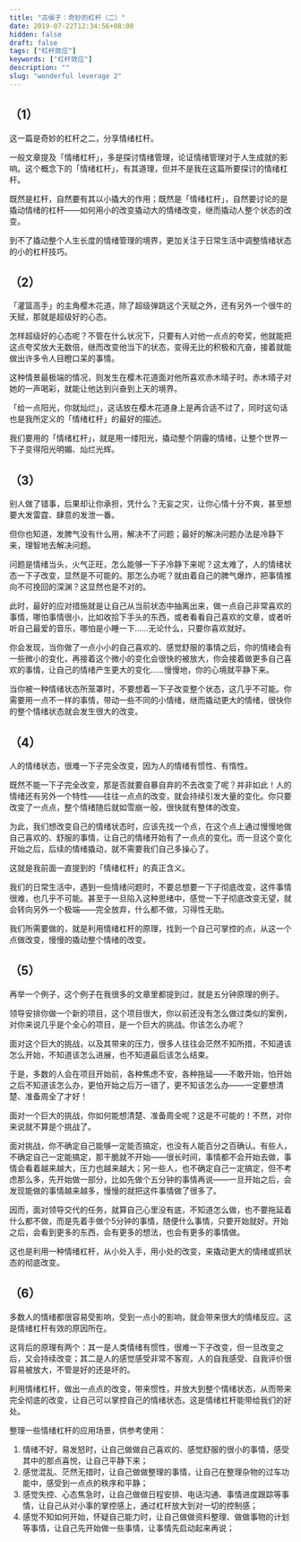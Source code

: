 ```yaml
---
title: "古侯子：奇妙的杠杆（二）"
date: 2019-07-22T12:34:56+08:00
hidden: false
draft: false
tags: ["杠杆效应"]
keywords: ["杠杆效应"]
description: ""
slug: "wonderful leverage 2"
---
```


## （1）

这一篇是奇妙的杠杆之二，分享情绪杠杆。

一般文章提及「情绪杠杆」，多是探讨情绪管理，论证情绪管理对于人生成就的影响。这个概念下的「情绪杠杆」，有其道理，但并不是我在这篇所要探讨的情绪杠杆。

既然是杠杆，自然要有其以小撬大的作用；既然是「情绪杠杆」，自然要讨论的是撬动情绪的杠杆——如何用小的改变撬动大的情绪改变，继而撬动人整个状态的改变。

到不了撬动整个人生长度的情绪管理的境界，更加关注于日常生活中调整情绪状态的小的杠杆技巧。

<!--more-->

## （2）

「灌篮高手」的主角樱木花道，除了超级弹跳这个天赋之外，还有另外一个很牛的天赋，那就是超级好的心态。

怎样超级好的心态呢？不管在什么状况下，只要有人对他一点点的夸奖，他就能把这点夸奖放大无数倍，继而改变他当下的状态，变得无比的积极和亢奋，接着就能做出许多令人目瞪口呆的事情。

这种情景最极端的情况，则发生在樱木花道面对他所喜欢赤木晴子时。赤木晴子对她的一声喝彩，就能让他达到兴奋到上天的境界。

「给一点阳光，你就灿烂」，这话放在樱木花道身上是再合适不过了，同时这句话也是我所定义的「情绪杠杆」的最好的描述。

我们要用的「情绪杠杆」，就是用一缕阳光，撬动整个阴霾的情绪，让整个世界一下子变得阳光明媚、灿烂光辉。

## （3）

别人做了错事，后果却让你承担，凭什么？无妄之灾，让你心情十分不爽，甚至想要大发雷霆、肆意的发泄一番。

但你也知道，发脾气没有什么用，解决不了问题；最好的解决问题办法是冷静下来，理智地去解决问题。

问题是情绪当头，火气正旺，怎么能够一下子冷静下来呢？这太难了，人的情绪状态一下子改变，显然是不可能的。那怎么办呢？就由着自己的脾气爆炸，把事情推向不可挽回的深渊？这显然也是不对的。

此时，最好的应对措施就是让自己从当前状态中抽离出来，做一点自己非常喜欢的事情，哪怕事情很小，比如收拾下手头的东西，或者看看自己喜欢的文章，或者听听自己最爱的音乐，哪怕是小睡一下……无论什么，只要你喜欢就好。

你会发现，当你做了一点小小的自己喜欢的、感觉舒服的事情之后，你的情绪会有一些微小的变化，再接着这个微小的变化会很快的被放大，你会接着做更多自己喜欢的事情，让自己的情绪产生更大的变化……慢慢地，你的心境就平静下来。

当你被一种情绪状态所笼罩时，不要想着一下子改变整个状态，这几乎不可能。你需要用一点不一样的事情，带动一些不同的小情绪，继而撬动更大的情绪，很快你的整个情绪状态就会发生很大的改变。

## （4）

人的情绪状态，很难一下子完全改变，因为人的情绪有惯性、有惰性。

既然不能一下子完全改变，那是否就要自暴自弃的不去改变了呢？并非如此！人的情绪还有另外一个特性——往往一点点的改变，就会持续引发大量的变化。你只要改变了一点点，整个情绪随后就如雪崩一般，很快就有整体的改变。

为此，我们想改变自己的情绪状态时，应该先找一个点，在这个点上通过慢慢地做自己喜欢的、舒服的事情，让自己的情绪开始有了一点点的变化。而一旦这个变化开始之后，后续的情绪撬动，就不需要我们自己多操心了。

这就是我前面一直提到的「情绪杠杆」的真正含义。

我们的日常生活中，遇到一些情绪问题时，不要总想要一下子彻底改变，这件事情很难，也几乎不可能。甚至于一旦陷入这种思绪中，感觉一下子彻底改变无望，就会转向另外一个极端——完全放弃，什么都不做，习得性无助。

我们所需要做的，就是利用情绪杠杆的原理，找到一个自己可掌控的点，从这一个点做改变，慢慢的撬动整个情绪的改变。

## （5）

再举一个例子，这个例子在我很多的文章里都提到过，就是五分钟原理的例子。

领导安排你做一个新的项目，这个项目很大，你以前还没有怎么做过类似的案例，对你来说几乎是个全心的项目，是一个巨大的挑战。你该怎么办呢？

面对这个巨大的挑战，以及其带来的压力，很多人往往会茫然不知所措，不知道该怎么开始，不知道该怎么进展，也不知道最后该怎么结束。

于是，多数的人会在项目开始前，各种焦虑不安，各种拖延——不敢开始，怕开始之后不知道该怎么办，更怕开始之后万一错了，更不知该怎么办——一定要想清楚、准备周全了才好！

面对一个巨大的挑战，你如何能想清楚、准备周全呢？这是不可能的！不然，对你来说就不算是个挑战了。

面对挑战，你不确定自己能够一定能否搞定，也没有人能百分之百确认。有些人，不确定自己一定能搞定，那干脆就不开始——很长时间，事情都不会开始去做，事情会看着越来越大，压力也越来越大；另一些人，也不确定自己一定搞定，但不考虑那么多，先开始做一部分，比如先做个五分钟的事情再说——一旦开始之后，会发现能做的事情越来越多，慢慢的就把这件事情做了很多了。

因而，面对领导交代的任务，就算自己心里没有底，不知道怎么做，也不要拖延着什么都不做，而是先着手做个5分钟的事情，随便什么事情，只要开始就好。开始之后，会看到更多的东西，会有更多的想法，也会有更多的事情做。

这也是利用一种情绪杠杆，从小处入手，用小处的改变，来撬动更大的情绪或抓状态的彻底改变。

## （6）

多数人的情绪都很容易受影响，受到一点小的影响，就会带来很大的情绪反应。这是情绪杠杆有效的原因所在。

这背后的原理有两个：其一是人类情绪有惯性，很难一下子改变，但一旦改变之后，又会持续改变；其二是人的感觉感受非常不客观，人的自我感受、自我评价很容易被放大，不管是好的还是坏的。

利用情绪杠杆，做出一点点的改变，带来惯性，并放大到整个情绪状态，从而带来完全彻底的改变，让自己可以掌控自己的情绪状态。这是情绪杠杆能带给我们的好处。

整理一些情绪杠杆的应用场景，供参考使用：

1. 情绪不好，易发怒时，让自己做做自己喜欢的、感觉舒服的很小的事情，感受其中的那点喜悦，让自己平静下来；
2. 感觉混乱、茫然无措时，让自己做做整理的事情，让自己在整理杂物的过车功能中，感受到一点点的秩序和平静；
3. 感觉失控、心态焦急时，让自己做做日程安排、电话沟通、事情进度跟踪等事情，让自己从对小事的掌控感上，通过杠杆放大到对一切的控制感；
4. 感觉不知如何开始，怀疑自己能力时，让自己做做资料整理、做做事物的计划等事情，让自己先开始做一些事情，让事情先启动起来再说；